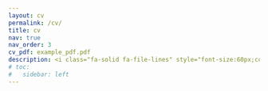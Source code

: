 ```yaml
---
layout: cv
permalink: /cv/
title: cv
nav: true
nav_order: 3
cv_pdf: example_pdf.pdf
description: <i class="fa-solid fa-file-lines" style="font-size:60px;color:maroon"></i>
# toc:
#   sidebar: left
---
```

